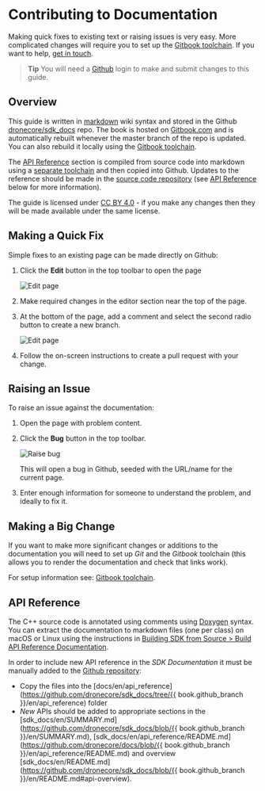 # Contributing to Documentation

Making quick fixes to existing text or raising issues is very easy. More complicated changes will require you to set up the [Gitbook toolchain](https://toolchain.gitbook.com/setup.html). If you want to help, [get in touch](../README.md#getting-help).

> **Tip** You will need a [Github](https://github.com/) login to make and submit changes to this guide.

## Overview

This guide is written in [markdown](https://toolchain.gitbook.com/syntax/markdown.html) wiki syntax and stored in the Github [dronecore/sdk_docs](https://github.com/dronecore/sdk_docs) repo. 
The book is hosted on [Gitbook.com](https://www.gitbook.com/) and is automatically rebuilt whenever the master branch of the repo is updated. 
You can also rebuild it locally using the [Gitbook toolchain](https://toolchain.gitbook.com/).

The [API Reference](../api_reference/README.md) section is compiled from source code into markdown using a [separate toolchain](#api-reference) and then copied into Github. 
Updates to the reference should be made in the [source code repository](https://github.com/mavlink/MAVSDK) (see [API Reference](#api-reference) below for more information).

The guide is licensed under [CC BY 4.0](https://creativecommons.org/licenses/by/4.0/) - if you make any changes then they will be made available under the same license. 


## Making a Quick Fix

Simple fixes to an existing page can be made directly on Github:

1. Click the **Edit** button in the top toolbar to open the page

   ![Edit page](../../assets/site/gitbook_toolbar_edit.png)
   
1. Make required changes in the editor section near the top of the page.
2. At the bottom of the page, add a comment and select the second radio button to create a new branch.

   ![Edit page](../../assets/site/github_edit.png)

3. Follow the on-screen instructions to create a pull request with your change.


## Raising an Issue

To raise an issue against the documentation:

1. Open the page with problem content.
1. Click the **Bug** button in the top toolbar.

   ![Raise bug](../../assets/site/gitbook_toolbar_bug.png)
   
   This will open a bug in Github, seeded with the URL/name for the current page. 
1. Enter enough information for someone to understand the problem, and ideally to fix it. 


## Making a Big Change

If you want to make more significant changes or additions to the documentation you will need to set up *Git* and the *Gitbook* toolchain (this allows you to render the documentation and check that links work). 

For setup information see: [Gitbook toolchain](https://toolchain.gitbook.com/setup.html).


## API Reference

The C++ source code is annotated using comments using [Doxygen](http://doxygen.nl/manual/index.html) syntax. 
You can extract the documentation to markdown files (one per class) on macOS or Linux using the instructions in [Building SDK from Source > Build API Reference Documentation](../contributing/build.md#build_api_reference).

In order to include new API reference in the *SDK Documentation* it must be manually added to the [Github repository](https://github.com/dronecore/sdk_docs/):
- Copy the files into the [docs/en/api_reference](https://github.com/dronecore/sdk_docs/tree/{{ book.github_branch }}/en/api_reference) folder
- *New* APIs should be added to appropriate sections in the [sdk_docs/en/SUMMARY.md](https://github.com/dronecore/sdk_docs/blob/{{ book.github_branch }}/en/SUMMARY.md), [sdk_docs/en/api_reference/README.md](https://github.com/dronecore/docs/blob/{{ book.github_branch }}/en/api_reference/README.md) and overview [sdk_docs/en/README.md](https://github.com/dronecore/sdk_docs/blob/{{ book.github_branch }}/en/README.md#api-overview).
